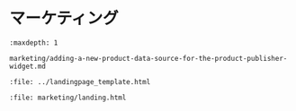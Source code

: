 # マーケティング

```{toctree}
:maxdepth: 1

marketing/adding-a-new-product-data-source-for-the-product-publisher-widget.md
```

```{raw} html
:file: ../landingpage_template.html
```

```{raw} html
:file: marketing/landing.html
```
